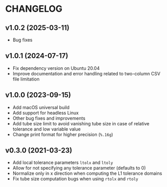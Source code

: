 # CHANGELOG

## v1.0.2 (2025-03-11)

- Bug fixes

## v1.0.1 (2024-07-17)

- Fix dependency version on Ubuntu 20.04
- Improve documentation and error handling related to two-column CSV file limitation

## v1.0.0 (2023-09-15)

- Add macOS universal build
- Add support for headless Linux
- Other bug fixes and improvements
- Add tube size limit to avoid vanishing tube size in case of relative tolerance and low variable value
- Change print format for higher precision (`%.16g`)

## v0.3.0 (2021-03-23)

- Add local tolerance parameters `ltolx` and `ltoly`
- Allow for not specifying any tolerance parameter (defaults to 0)
- Normalize only in x direction when computing the L1 tolerance domains
- Fix tube size computation bugs when using `rtolx` and `rtoly`
